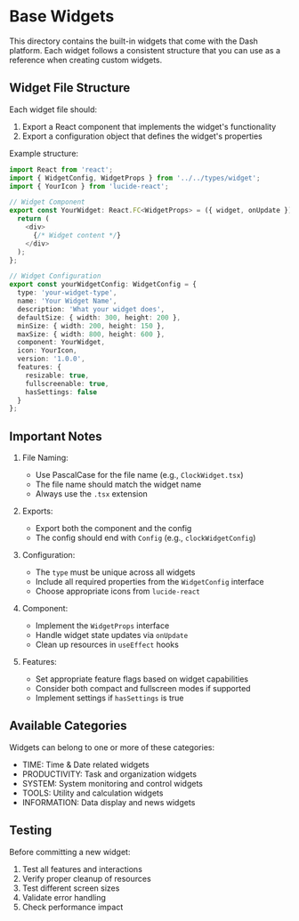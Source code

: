 # Base Widgets

This directory contains the built-in widgets that come with the Dash platform. Each widget follows a consistent structure that you can use as a reference when creating custom widgets.

## Widget File Structure

Each widget file should:
1. Export a React component that implements the widget's functionality
2. Export a configuration object that defines the widget's properties

Example structure:

```typescript
import React from 'react';
import { WidgetConfig, WidgetProps } from '../../types/widget';
import { YourIcon } from 'lucide-react';

// Widget Component
export const YourWidget: React.FC<WidgetProps> = ({ widget, onUpdate }) => {
  return (
    <div>
      {/* Widget content */}
    </div>
  );
};

// Widget Configuration
export const yourWidgetConfig: WidgetConfig = {
  type: 'your-widget-type',
  name: 'Your Widget Name',
  description: 'What your widget does',
  defaultSize: { width: 300, height: 200 },
  minSize: { width: 200, height: 150 },
  maxSize: { width: 800, height: 600 },
  component: YourWidget,
  icon: YourIcon,
  version: '1.0.0',
  features: {
    resizable: true,
    fullscreenable: true,
    hasSettings: false
  }
};
```

## Important Notes

1. File Naming:
   - Use PascalCase for the file name (e.g., `ClockWidget.tsx`)
   - The file name should match the widget name
   - Always use the `.tsx` extension

2. Exports:
   - Export both the component and the config
   - The config should end with `Config` (e.g., `clockWidgetConfig`)

3. Configuration:
   - The `type` must be unique across all widgets
   - Include all required properties from the `WidgetConfig` interface
   - Choose appropriate icons from `lucide-react`

4. Component:
   - Implement the `WidgetProps` interface
   - Handle widget state updates via `onUpdate`
   - Clean up resources in `useEffect` hooks

5. Features:
   - Set appropriate feature flags based on widget capabilities
   - Consider both compact and fullscreen modes if supported
   - Implement settings if `hasSettings` is true

## Available Categories

Widgets can belong to one or more of these categories:
- TIME: Time & Date related widgets
- PRODUCTIVITY: Task and organization widgets
- SYSTEM: System monitoring and control widgets
- TOOLS: Utility and calculation widgets
- INFORMATION: Data display and news widgets

## Testing

Before committing a new widget:
1. Test all features and interactions
2. Verify proper cleanup of resources
3. Test different screen sizes
4. Validate error handling
5. Check performance impact 